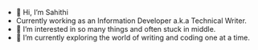 - 👋 Hi, I’m Sahithi
- Currently working as an Information Developer a.k.a Technical Writer.
- 👀 I’m interested in so many things and often stuck in middle.
- 🌱 I’m currently exploring the world of writing and coding one at a time.
<!---
sahithilahari/sahithilahari is a ✨ special ✨ repository because its `README.md` (this file) appears on your GitHub profile.
You can click the Preview link to take a look at your changes.
--->
